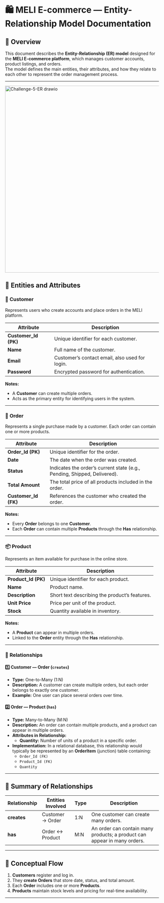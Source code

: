 # 🛍️ MELI E-commerce — Entity-Relationship Model Documentation

## 📘 Overview
This document describes the **Entity-Relationship (ER) model** designed for the **MELI E-commerce platform**, which manages customer accounts, product listings, and orders.  
The model defines the main entities, their attributes, and how they relate to each other to represent the order management process.

---

<img width="882" height="611" alt="Challenge-5-ER drawio" src="https://github.com/user-attachments/assets/553123d7-dee7-431c-bb07-27406f62e0f4" />

## 🧱 Entities and Attributes

### 👤 **Customer**
Represents users who create accounts and place orders in the MELI platform.

| Attribute | Description |
|------------|-------------|
| **Customer_Id (PK)** | Unique identifier for each customer. |
| **Name** | Full name of the customer. |
| **Email** | Customer’s contact email, also used for login. |
| **Password** | Encrypted password for authentication. |

**Notes:**
- A **Customer** can create multiple orders.
- Acts as the primary entity for identifying users in the system.

---

### 🧾 **Order**
Represents a single purchase made by a customer. Each order can contain one or more products.

| Attribute | Description |
|------------|-------------|
| **Order_Id (PK)** | Unique identifier for the order. |
| **Date** | The date when the order was created. |
| **Status** | Indicates the order’s current state (e.g., Pending, Shipped, Delivered). |
| **Total Amount** | The total price of all products included in the order. |
| **Customer_Id (FK)** | References the customer who created the order. |

**Notes:**
- Every **Order** belongs to one **Customer**.
- Each **Order** can contain multiple **Products** through the **Has** relationship.

---

### 📦 **Product**
Represents an item available for purchase in the online store.

| Attribute | Description |
|------------|-------------|
| **Product_Id (PK)** | Unique identifier for each product. |
| **Name** | Product name. |
| **Description** | Short text describing the product’s features. |
| **Unit Price** | Price per unit of the product. |
| **Stock** | Quantity available in inventory. |

**Notes:**
- A **Product** can appear in multiple orders.
- Linked to the **Order** entity through the **Has** relationship.

---

### 🔗 **Relationships**

#### 1️⃣ Customer — Order (`creates`)
- **Type:** One-to-Many (1:N)  
- **Description:** A customer can create multiple orders, but each order belongs to exactly one customer.  
- **Example:** One user can place several orders over time.

#### 2️⃣ Order — Product (`has`)
- **Type:** Many-to-Many (M:N)  
- **Description:** An order can contain multiple products, and a product can appear in multiple orders.  
- **Attributes in Relationship:**
  - **Quantity:** Number of units of a product in a specific order.  
- **Implementation:** In a relational database, this relationship would typically be represented by an **OrderItem** (junction) table containing:
  - `Order_Id (FK)`  
  - `Product_Id (FK)`  
  - `Quantity`

---

## 🧩 Summary of Relationships

| Relationship | Entities Involved | Type | Description |
|---------------|------------------|------|--------------|
| **creates** | Customer → Order | 1:N | One customer can create many orders. |
| **has** | Order ↔ Product | M:N | An order can contain many products; a product can appear in many orders. |

---

## 🧠 Conceptual Flow

1. **Customers** register and log in.  
2. They **create Orders** that store date, status, and total amount.  
3. Each **Order** includes one or more **Products**.  
4. **Products** maintain stock levels and pricing for real-time availability.

---




